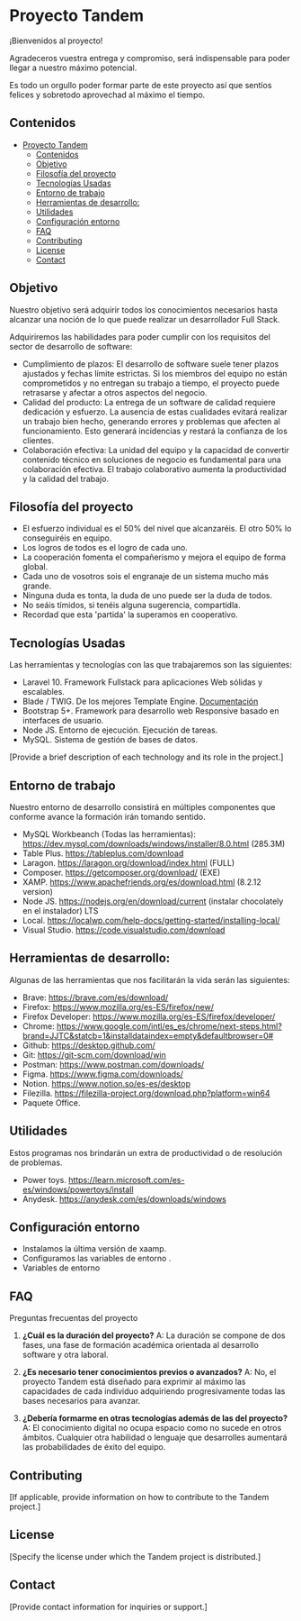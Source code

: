 # Proyecto Tandem

¡Bienvenidos al proyecto!  

Agradeceros vuestra entrega y compromiso, será indispensable para poder llegar a nuestro máximo potencial.

Es todo un orgullo poder formar parte de este proyecto así que sentíos felices y sobretodo aprovechad al máximo el tiempo.

## Contenidos
- [Proyecto Tandem](#proyecto-tandem)
  - [Contenidos](#contenidos)
  - [Objetivo](#objetivo)
  - [Filosofía del proyecto](#filosofía-del-proyecto)
  - [Tecnologías Usadas](#tecnologías-usadas)
  - [Entorno de trabajo](#entorno-de-trabajo)
  - [Herramientas de desarrollo:](#herramientas-de-desarrollo)
  - [Utilidades](#utilidades)
  - [Configuración entorno](#configuración-entorno)
  - [FAQ](#faq)
  - [Contributing](#contributing)
  - [License](#license)
  - [Contact](#contact)

## Objetivo

Nuestro objetivo será adquirir todos los conocimientos necesarios hasta alcanzar una noción de lo que puede realizar un desarrollador Full Stack.

Adquiriremos las habilidades para poder cumplir con los requisitos del sector de desarrollo de software:
- Cumplimiento de plazos: El desarrollo de software suele tener plazos ajustados y fechas límite estrictas. Si los miembros del equipo no están comprometidos y no entregan su trabajo a tiempo, el proyecto puede retrasarse y afectar a otros aspectos del negocio.
- Calidad del producto: La entrega de un software de calidad requiere dedicación y esfuerzo. La ausencia de estas cualidades evitará realizar un trabajo bien hecho, generando  errores y problemas que afecten al funcionamiento. Esto generará incidencias y restará la confianza de los clientes.
- Colaboración efectiva: La unidad del equipo y la capacidad de convertir contenido técnico en soluciones de negocio es fundamental para una colaboración efectiva. El trabajo colaborativo aumenta la productividad y la calidad del trabajo.

## Filosofía del proyecto

- El esfuerzo individual es el 50% del nivel que alcanzaréis. El otro 50% lo conseguiréis en equipo.
- Los logros de todos es el logro de cada uno.
- La cooperación fomenta el compañerismo y mejora el equipo de forma global.
- Cada uno de vosotros sois el engranaje de un sistema mucho más grande.
- Ninguna duda es tonta, la duda de uno puede ser la duda de todos.
- No seáis tímidos, si tenéis alguna sugerencia, compartidla.
- Recordad que esta 'partida' la superamos en cooperativo.

## Tecnologías Usadas

Las herramientas y tecnologías con las que trabajaremos son las siguientes:

- Laravel 10. Framework Fullstack para aplicaciones Web sólidas y escalables.
- Blade / TWIG. De los mejores Template Engine. [Documentación](https://laravel.com/docs/10.x/blade#introduction)
- Bootstrap 5+. Framework para desarrollo web Responsive basado en interfaces de usuario.
- Node JS. Entorno de ejecución. Ejecución de tareas.
- MySQL. Sistema de gestión de bases de datos.

[Provide a brief description of each technology and its role in the project.]

## Entorno de trabajo

Nuestro entorno de desarrollo consistirá en múltiples componentes que conforme avance la formación irán tomando sentido.

- MySQL Workbeanch (Todas las herramientas): https://dev.mysql.com/downloads/windows/installer/8.0.html (285.3M)
- Table Plus. https://tableplus.com/download
- Laragon. https://laragon.org/download/index.html (FULL)
- Composer. https://getcomposer.org/download/ (EXE)
- XAMP. https://www.apachefriends.org/es/download.html (8.2.12 version)
- Node JS. https://nodejs.org/en/download/current (instalar chocolately en el instalador) LTS
- Local. https://localwp.com/help-docs/getting-started/installing-local/
- Visual Studio. https://code.visualstudio.com/download

## Herramientas de desarrollo: 

Algunas de las herramientas que nos facilitarán la vida serán las siguientes:

- Brave: https://brave.com/es/download/
- Firefox: https://www.mozilla.org/es-ES/firefox/new/
- Firefox Developer: https://www.mozilla.org/es-ES/firefox/developer/
- Chrome: https://www.google.com/intl/es_es/chrome/next-steps.html?brand=JJTC&statcb=1&installdataindex=empty&defaultbrowser=0#
- Github: https://desktop.github.com/
- Git: https://git-scm.com/download/win
- Postman:  https://www.postman.com/downloads/
- Figma. https://www.figma.com/downloads/
- Notion. https://www.notion.so/es-es/desktop
- Filezilla. https://filezilla-project.org/download.php?platform=win64
- Paquete Office.

## Utilidades 

Estos programas nos brindarán un extra de productividad o de resolución de problemas.

- Power toys. https://learn.microsoft.com/es-es/windows/powertoys/install
- Anydesk. https://anydesk.com/es/downloads/windows

## Configuración entorno

- Instalamos la última versión de xaamp. 
- Configuramos las variables de entorno .
- Variables de entorno

## FAQ

Preguntas frecuentas del proyecto

1. **¿Cuál es la duración del proyecto?**
   A: La duración se compone de dos fases, una fase de formación académica orientada al desarrollo software y otra laboral.

2. **¿Es necesario tener conocimientos previos o avanzados?**
   A: No, el proyecto Tandem está diseñado para exprimir al máximo las capacidades de cada individuo adquiriendo progresivamente todas las bases necesarios para avanzar.

3. **¿Debería formarme en otras tecnologías además de las del proyecto?**
   A: El conocimiento digital no ocupa espacio como no sucede en otros ámbitos. Cualquier otra habilidad o lenguaje que desarrolles aumentará las probabilidades de éxito del equipo.

## Contributing
[If applicable, provide information on how to contribute to the Tandem project.]

## License
[Specify the license under which the Tandem project is distributed.]

## Contact
[Provide contact information for inquiries or support.]

